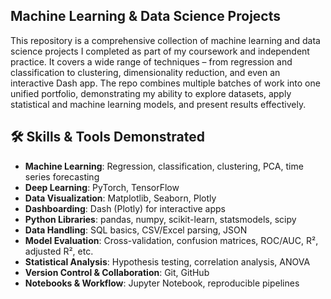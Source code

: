 ## Machine Learning & Data Science Projects
This repository is a comprehensive collection of machine learning and data science projects I completed as part of my coursework and independent practice. It covers a wide range of techniques – from regression and classification to clustering, dimensionality reduction, and even an interactive Dash app.
The repo combines multiple batches of work into one unified portfolio, demonstrating my ability to explore datasets, apply statistical and machine learning models, and present results effectively.

## 🛠️ Skills & Tools Demonstrated

- **Machine Learning**: Regression, classification, clustering, PCA, time series forecasting
- **Deep Learning**: PyTorch, TensorFlow
- **Data Visualization**: Matplotlib, Seaborn, Plotly
- **Dashboarding**: Dash (Plotly) for interactive apps
- **Python Libraries**: pandas, numpy, scikit-learn, statsmodels, scipy
- **Data Handling**: SQL basics, CSV/Excel parsing, JSON
- **Model Evaluation**: Cross-validation, confusion matrices, ROC/AUC, R², adjusted R², etc.
- **Statistical Analysis**: Hypothesis testing, correlation analysis, ANOVA
- **Version Control & Collaboration**: Git, GitHub
- **Notebooks & Workflow**: Jupyter Notebook, reproducible pipelines

